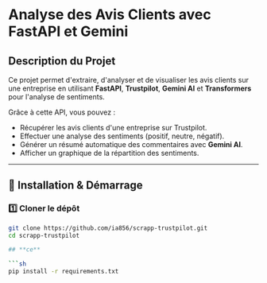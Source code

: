 # Analyse des Avis Clients avec FastAPI et Gemini

## Description du Projet

Ce projet permet d'extraire, d'analyser et de visualiser les avis clients sur une entreprise en utilisant **FastAPI**, **Trustpilot**, **Gemini AI** et **Transformers** pour l'analyse de sentiments.

Grâce à cette API, vous pouvez :
- Récupérer les avis clients d'une entreprise sur Trustpilot.
- Effectuer une analyse des sentiments (positif, neutre, négatif).
- Générer un résumé automatique des commentaires avec **Gemini AI**.
- Afficher un graphique de la répartition des sentiments.

---

## 🚀 Installation & Démarrage

### 1️⃣ **Cloner le dépôt**
```sh
git clone https://github.com/ia856/scrapp-trustpilot.git
cd scrapp-trustpilot

## **ce**

```sh
pip install -r requirements.txt

